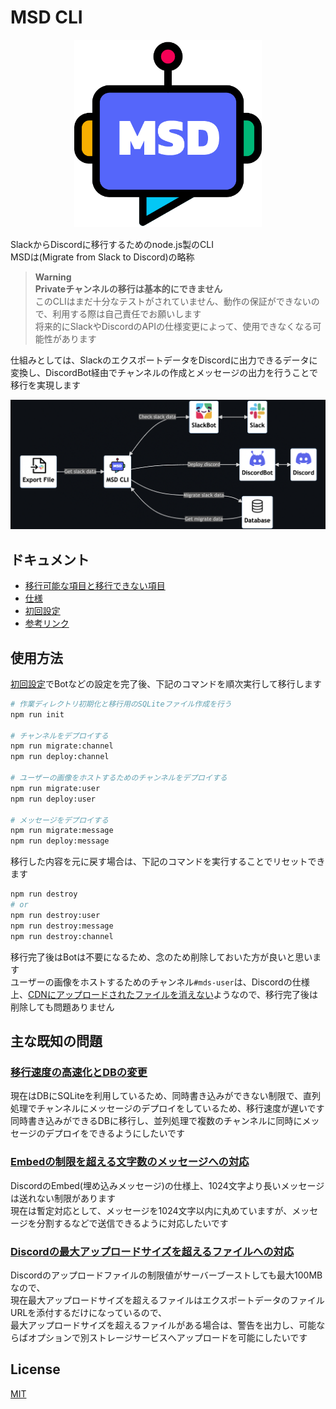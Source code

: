 # MSD CLI

<p align="center">
  <img src="./docs/img/msd.png" width="300" height="300">
</p>

SlackからDiscordに移行するためのnode.js製のCLI  
MSDは(Migrate from Slack to Discord)の略称  

> **Warning**  
> **Privateチャンネルの移行は基本的にできません**  
> このCLIはまだ十分なテストがされていません、動作の保証ができないので、利用する際は自己責任でお願いします  
> 将来的にSlackやDiscordのAPIの仕様変更によって、使用できなくなる可能性があります  

仕組みとしては、SlackのエクスポートデータをDiscordに出力できるデータに変換し、DiscordBot経由でチャンネルの作成とメッセージの出力を行うことで移行を実現します  

<p align="center">
  <img src="./docs/img/architecture.png" min-width="850" min-height="350">
</p>

## ドキュメント

- [移行可能な項目と移行できない項目](./docs/migration.md)
- [仕様](./docs/specification.md)
- [初回設定](./docs/init.md)
- [参考リンク](./docs/reference.md)

## 使用方法

[初回設定](./docs/initial-setting.md)でBotなどの設定を完了後、下記のコマンドを順次実行して移行します  

```zsh
# 作業ディレクトリ初期化と移行用のSQLiteファイル作成を行う
npm run init

# チャンネルをデプロイする
npm run migrate:channel
npm run deploy:channel

# ユーザーの画像をホストするためのチャンネルをデプロイする
npm run migrate:user
npm run deploy:user

# メッセージをデプロイする
npm run migrate:message
npm run deploy:message
```

移行した内容を元に戻す場合は、下記のコマンドを実行することでリセットできます  

```zsh
npm run destroy
# or
npm run destroy:user
npm run destroy:message
npm run destroy:channel
```

移行完了後はBotは不要になるため、念のため削除しておいた方が良いと思います  
ユーザーの画像をホストするためのチャンネル`#mds-user`は、Discordの仕様上、[CDNにアップロードされたファイルを消えない](https://support.discord.com/hc/en-us/community/posts/360061593771-Privacy-for-CDN-attachements)ようなので、移行完了後は削除しても問題ありません  

## 主な既知の問題

### [移行速度の高速化とDBの変更](https://github.com/revoltage-inc/cli-mds/issues/37)

現在はDBにSQLiteを利用しているため、同時書き込みができない制限で、直列処理でチャンネルにメッセージのデプロイをしているため、移行速度が遅いです  
同時書き込みができるDBに移行し、並列処理で複数のチャンネルに同時にメッセージのデプロイをできるようにしたいです  

### [Embedの制限を超える文字数のメッセージへの対応](https://github.com/revoltage-inc/cli-mds/issues/13)

DiscordのEmbed(埋め込みメッセージ)の仕様上、1024文字より長いメッセージは送れない制限があります  
現在は暫定対応として、メッセージを1024文字以内に丸めていますが、メッセージを分割するなどで送信できるように対応したいです  

### [Discordの最大アップロードサイズを超えるファイルへの対応](https://github.com/revoltage-inc/cli-mds/issues/38)

Discordのアップロードファイルの制限値がサーバーブーストしても最大100MBなので、  
現在最大アップロードサイズを超えるファイルはエクスポートデータのファイルURLを添付するだけになっているので、  
最大アップロードサイズを超えるファイルがある場合は、警告を出力し、可能ならばオプションで別ストレージサービスへアップロードを可能にしたいです  

## License

[MIT](https://opensource.org/licenses/MIT)
